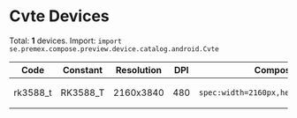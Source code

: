 # Cvte Devices

Total: **1** devices. Import: `import se.premex.compose.preview.device.catalog.android.Cvte`

| Code | Constant | Resolution | DPI | Compose Spec | Preview Usage |
|------|----------|------------|-----|-------------|---------------|
| rk3588_t | RK3588_T | 2160x3840 | 480 | `spec:width=2160px,height=3840px,dpi=480` | `@Preview(device = Cvte.RK3588_T)` |

<!-- Generated automatically. Do not edit manually. -->
